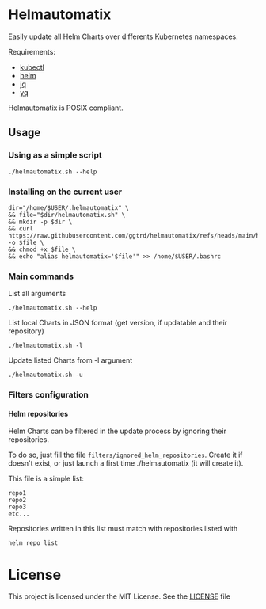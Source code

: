 # Helmautomatix

Easily update all Helm Charts over differents Kubernetes namespaces.

Requirements:
- [kubectl](https://kubernetes.io/fr/docs/reference/kubectl/)
- [helm](https://helm.sh/docs/intro/install/)
- [jq](https://jqlang.org/)
- [yq](https://mikefarah.gitbook.io/yq)


Helmautomatix is POSIX compliant.


## Usage

### Using as a simple script
```
./helmautomatix.sh --help
```
### Installing on the current user
```
dir="/home/$USER/.helmautomatix" \
&& file="$dir/helmautomatix.sh" \
&& mkdir -p $dir \
&& curl https://raw.githubusercontent.com/ggtrd/helmautomatix/refs/heads/main/helmautomatix.sh -o $file \
&& chmod +x $file \
&& echo "alias helmautomatix='$file'" >> /home/$USER/.bashrc
```

### Main commands
List all arguments
```
./helmautomatix.sh --help
```
List local Charts in JSON format (get version, if updatable and their repository)
```
./helmautomatix.sh -l
```
Update listed Charts from -l argument
```
./helmautomatix.sh -u
```

### Filters configuration
#### Helm repositories
Helm Charts can be filtered in the update process by ignoring their repositories.

To do so, just fill the file `filters/ignored_helm_repositories`.
Create it if doesn't exist, or just launch a first time ./helmautomatix (it will create it).

This file is a simple list:
```
repo1
repo2
repo3
etc...
```

Repositories written in this list must match with repositories listed with
```
helm repo list
```

# License
This project is licensed under the MIT License. See the [LICENSE](https://github.com/ggtrd/helmautomatix/blob/main/LICENSE.md) file